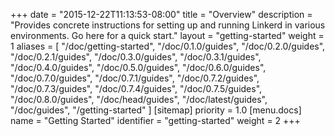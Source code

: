+++
date = "2015-12-22T11:13:53-08:00"
title = "Overview"
description = "Provides concrete instructions for setting up and running Linkerd in various environments. Go here for a quick start."
layout = "getting-started"
weight = 1
aliases = [
  "/doc/getting-started",
  "/doc/0.1.0/guides",
  "/doc/0.2.0/guides",
  "/doc/0.2.1/guides",
  "/doc/0.3.0/guides",
  "/doc/0.3.1/guides",
  "/doc/0.4.0/guides",
  "/doc/0.5.0/guides",
  "/doc/0.6.0/guides",
  "/doc/0.7.0/guides",
  "/doc/0.7.1/guides",
  "/doc/0.7.2/guides",
  "/doc/0.7.3/guides",
  "/doc/0.7.4/guides",
  "/doc/0.7.5/guides",
  "/doc/0.8.0/guides",
  "/doc/head/guides",
  "/doc/latest/guides",
  "/doc/guides",
  "/getting-started"
]
[sitemap]
  priority = 1.0
[menu.docs]
  name = "Getting Started"
  identifier = "getting-started"
  weight = 2
+++
